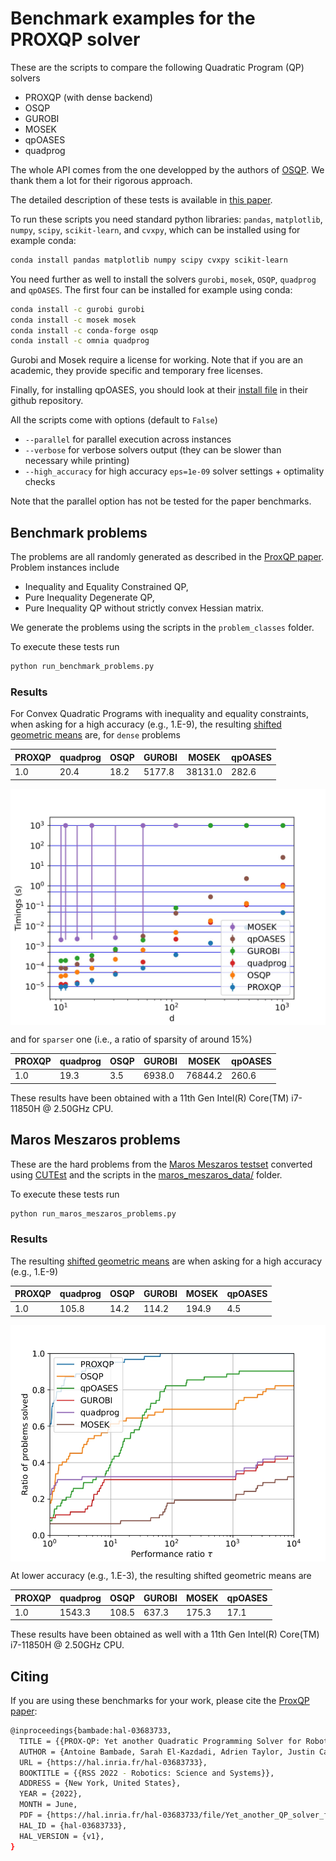 # Benchmark examples for the PROXQP solver

These are the scripts to compare the following Quadratic Program (QP) solvers

-   PROXQP (with dense backend)
-   OSQP
-   GUROBI
-   MOSEK
-   qpOASES
-   quadprog

The whole API comes from the one developped by the authors of [OSQP](https://github.com/osqp/osqp_benchmarks/). We thank them a lot for their rigorous approach.

The detailed description of these tests is available in [this paper](https://arxiv.org/pdf/1711.08013.pdf).

To run these scripts you need standard python libraries: `pandas`, `matplotlib`, `numpy`, `scipy`, `scikit-learn`, and `cvxpy`, which can be installed using for example conda:
```bash
conda install pandas matplotlib numpy scipy cvxpy scikit-learn
``` 
You need further as well to install the solvers `gurobi`, `mosek`, `OSQP`, `quadprog` and `qpOASES`. The first four can be installed for example using conda:
```bash
conda install -c gurobi gurobi
conda install -c mosek mosek
conda install -c conda-forge osqp
conda install -c omnia quadprog
```
Gurobi and Mosek require a license for working. Note that if you are an academic, they provide specific and temporary free licenses.

Finally, for installing qpOASES, you should look at their [install file](https://github.com/coin-or/qpOASES/blob/master/INSTALL.txt) in their github repository.

All the scripts come with options (default to `False`)

- `--parallel` for parallel execution across instances
- `--verbose` for verbose solvers output (they can be slower than necessary while printing)
- `--high_accuracy` for high accuracy `eps=1e-09` solver settings + optimality checks

Note that the parallel option has not be tested for the paper benchmarks.

## Benchmark problems
The problems are all randomly generated as described in the [ProxQP paper](https://arxiv.org/pdf/1711.08013.pdf).
Problem instances include

-   Inequality and Equality Constrained QP,
-   Pure Inequality Degenerate QP,
-   Pure Inequality QP without strictly convex Hessian matrix.

We generate the problems using the scripts in the `problem_classes` folder.

To execute these tests run
```python
python run_benchmark_problems.py
```

### Results

For Convex Quadratic Programs with inequality and equality constraints, when asking for a high accuracy (e.g., 1.E-9), the resulting [shifted geometric means](http://plato.asu.edu/ftp/shgeom.html) are, for `dense` problems 

| PROXQP | quadprog          | OSQP            | GUROBI             | MOSEK              | qpOASES            |
| -----  | ----------------- | --------------- | ------------------ | ------------------ | ------------------ |
| 1.0    | 20.4              | 18.2            | 5177.8             | 38131.0            | 282.6              |

<p align="center">
  <img src="time_series_barplot_Random Mixed QP_dense_high_accuracy.jpg" width="700" alt="Random Mixed QP_dense_high_accuracy" align="center"/>
</p>

and for `sparser` one (i.e., a ratio of sparsity of around 15%)

| PROXQP | quadprog          | OSQP            | GUROBI             | MOSEK              | qpOASES            |
| -----  | ----------------- | --------------- | ------------------ | ------------------ | ------------------ |
| 1.0    | 19.3              | 3.5             | 6938.0             | 76844.2            | 260.6              |


These results have been obtained with a 11th Gen Intel(R) Core(TM) i7-11850H @ 2.50GHz CPU.

## Maros Meszaros problems
These are the hard problems from the [Maros Meszaros testset](http://www.cuter.rl.ac.uk/Problems/marmes.shtml) converted using [CUTEst](https://ccpforge.cse.rl.ac.uk/gf/project/cutest/wiki) and the scripts in the [maros_meszaros_data/](./problem_classes/maros_meszaros_data) folder.

To execute these tests run
```python
python run_maros_meszaros_problems.py
```

### Results
The resulting [shifted geometric means](http://plato.asu.edu/ftp/shgeom.html) are when asking for a high accuracy (e.g., 1.E-9)

| PROXQP | quadprog          | OSQP            | GUROBI             | MOSEK              | qpOASES            |
| -----  | ----------------- | --------------- | ------------------ | ------------------ | ------------------ |
| 1.0    | 105.8             | 14.2            | 114.2              | 194.9              | 4.5                |

<p align="center">
  <img src="performance_profile_maros_meszaros_problems_high_accuracy.jpg" width="700" alt="maros_meszaros_problems_high_accuracy" align="center"/>
</p>

At lower accuracy (e.g., 1.E-3), the resulting shifted geometric means are

| PROXQP | quadprog          | OSQP            | GUROBI             | MOSEK              | qpOASES            |
| -----  | ----------------- | --------------- | ------------------ | ------------------ | ------------------ |
| 1.0    | 1543.3            | 108.5           | 637.3              | 175.3              | 17.1               |

These results have been obtained as well with a 11th Gen Intel(R) Core(TM) i7-11850H @ 2.50GHz CPU.

## Citing

If you are using these benchmarks for your work, please cite the [ProxQP paper](https://arxiv.org/pdf/1711.08013.pdf):
```bash
@inproceedings{bambade:hal-03683733,
  TITLE = {{PROX-QP: Yet another Quadratic Programming Solver for Robotics and beyond}},
  AUTHOR = {Antoine Bambade, Sarah El-Kazdadi, Adrien Taylor, Justin Carpentier},
  URL = {https://hal.inria.fr/hal-03683733},
  BOOKTITLE = {{RSS 2022 - Robotics: Science and Systems}},
  ADDRESS = {New York, United States},
  YEAR = {2022},
  MONTH = June,
  PDF = {https://hal.inria.fr/hal-03683733/file/Yet_another_QP_solver_for_robotics_and_beyond.pdf},
  HAL_ID = {hal-03683733},
  HAL_VERSION = {v1},
}
```
